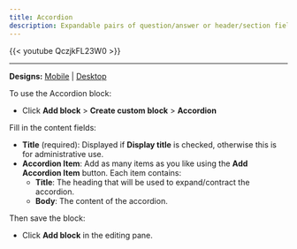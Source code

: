```yaml
---
title: Accordion
description: Expandable pairs of question/answer or header/section fields.
---
```


{{< youtube QczjkFL23W0 >}}

-----

**Designs:** [Mobile](<../../../../../../assets/img/designs/lb/Accordion Mobile.png>) | [Desktop](<../../../../../../assets/img/designs/lb/Accordion Desktop.png>)

To use the Accordion block:

- Click **Add block** > **Create custom block** > **Accordion**

Fill in the content fields:

- **Title** (required): Displayed if **Display title** is checked, otherwise this is for administrative use.
- **Accordion Item**: Add as many items as you like using the **Add Accordion Item** button. Each item contains:
  - **Title**: The heading that will be used to expand/contract the accordion.
  - **Body**: The content of the accordion.

Then save the block:

- Click **Add block** in the editing pane.